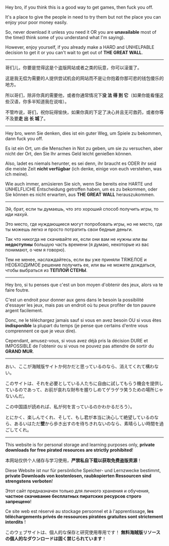 Hey bro, if you think this is a good way to get games, then fuck you off.

It's a place to give the people in need to try them but not the place you can enjoy your poor money easily.

So, never download it unless you need it OR you are **unavailable** most of the time(I think some of you understand what I'm saying).

However, enjoy yourself, if you already make a HARD and UNHELPABLE decision to get it or you can't wait to get out of **THE GREAT WALL**.

-----

哥们儿，你要是觉得这是个盗版网站或者之类的玩意，你可以滚蛋了。

这是我无偿为需要的人提供尝试机会的网站而不是让你抱着你那可悲的钱包傻乐的地方。

所以哥们，除非你真的需要他，或者你通常情况下**没 法 得 到 它**（如果你能看懂这些汉语，你多半知道我在说啥）。

不管咋说，哥们，祝你玩得愉快，如果你真的下足了决心并且无可救药，或者你等不及要**走 出 长 城**了。

-----

Hey bro, wenn Sie denken, dies ist ein guter Weg, um Spiele zu bekommen, dann fuck you off.

Es ist ein Ort, um die Menschen in Not zu geben, um sie zu versuchen, aber nicht der Ort, den Sie Ihr armes Geld leicht genießen können.

Also, ladet es niemals herunter, es sei denn, ihr braucht es ODER ihr seid die meiste Zeit **nicht verfügbar** (ich denke, einige von euch verstehen, was ich meine).

Wie auch immer, amüsieren Sie sich, wenn Sie bereits eine HARTE und UNHELFLICHE Entscheidung getroffen haben, um es zu bekommen, oder Sie können es nicht erwarten, aus **THE GREAT WALL** herauszukommen.

-----

Эй, брат, если ты думаешь, что это хороший способ получить игры, то иди нахуй.

Это место, где нуждающиеся могут попробовать игры, но не место, где ты можешь легко и просто потратить свои бедные деньги.

Так что никогда не скачивайте их, если они вам не нужны или вы **недоступны** большую часть времени (я думаю, некоторые из вас понимают, о чем я говорю).

Тем не менее, наслаждайтесь, если вы уже приняли ТЯЖЕЛОЕ и НЕОБХОДИМОЕ решение получить ее, или вы не можете дождаться, чтобы выбраться из **ТЕПЛОЙ СТЕНЫ**.

-----

Hey bro, si tu penses que c'est un bon moyen d'obtenir des jeux, alors va te faire foutre.

C'est un endroit pour donner aux gens dans le besoin la possibilité d'essayer les jeux, mais pas un endroit où tu peux profiter de ton pauvre argent facilement.

Donc, ne le téléchargez jamais sauf si vous en avez besoin OU si vous êtes **indisponible** la plupart du temps (je pense que certains d'entre vous comprennent ce que je veux dire).

Cependant, amusez-vous, si vous avez déjà pris la décision DURE et IMPOSSIBLE de l'obtenir ou si vous ne pouvez pas attendre de sortir du **GRAND MUR**.

-----

おい、ここが海賊版サイトか何かだと思っているのなら、消えてくれて構わない。

このサイトは、それを必要としている人たちに自由に試してもらう機会を提供しているのであって、お前が哀れな財布を握りしめてゲラゲラ笑うための場所じゃないんだ。

この中国語が読めれば、私が何を言っているのかわかるだろう）。

とにかく、楽しんでくれ、そして、もし君が本当に決心して絶望しているのなら、あるいはただ**壁**から歩き出すのを待ちきれないのなら、素晴らしい時間を過ごしてくれ。

-----

This website is for personal storage and learning purposes only, **private downloads for free pirated resources are strictly prohibited**!

本网站仅供个人储存与学习使用，**严禁私自下载以获取免费盗版资源**！

Diese Website ist nur für persönliche Speicher- und Lernzwecke bestimmt, **private Downloads von kostenlosen, raubkopierten Ressourcen sind strengstens verboten**!

Этот сайт предназначен только для личного хранения и обучения, **частное скачивание бесплатных пиратских ресурсов строго запрещено**!

Ce site web est réservé au stockage personnel et à l'apprentissage, **les téléchargements privés de ressources piratées gratuites sont strictement interdits** !

このウェブサイトは、個人的な保存と研究使用専用です！ **無料海賊版リソースの個人的なダウンロードは固く禁じられています**！
